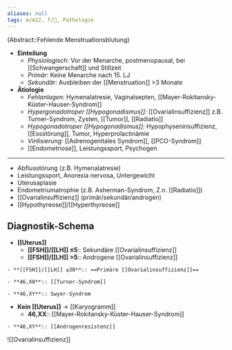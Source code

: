 ```yaml
---
aliases: null
tags: m/m22, f/🦩, Pathologie
---
```

(Abstract::Fehlende Menstruationsblutung)
- **Einteilung**
	- *Physiologisch:* Vor der Menarche, postmenopausal, bei [[Schwangerschaft]] und Stillzeit
	- *Primär:* Keine Menarche nach 15. LJ
	- *Sekundär:* Ausbleiben der [[Menstruation]] >3 Monate
- **Ätiologie**
	- *Fehlanlagen:* Hymenalatresie, Vaginalsepten, [[Mayer-Rokitansky-Küster-Hauser-Syndrom]]
	- *Hypergonadotroper [[Hypogonadismus]]:* [[Ovarialinsuffizienz]] z.B. Turner-Syndrom, Zysten, [[Tumor]], [[Radiatio]]
	- *Hypogonadotroper [[Hypogonadismus]]:* Hypophyseninsuffizienz, [[Essstörung]], Tumor, Hyperprolactinämie
	- *Virilisierung:* [[Adrenogenitales Syndrom]], [[PCO-Syndrom]]
	- [[Endometriose]], Leistungssport, Psychogen

---
- Abflusstörung (z.B. Hymenalatresie)
- Leistungssport, Anorexia nervosa, Untergewicht
- Uterusaplasie
- Endometriumatrophie (z.B. Asherman-Syndrom, Z.n. [[Radiatio]])
- [[Ovarialinsuffizienz]] (primär/sekundär/androgen)
- [[Hypothyreose]]/[[Hyperthyreose]]


## Diagnostik-Schema
- **[[Uterus]]**
	- **[[FSH]]/[[LH]] ≤5**:: Sekundäre [[Ovarialinsuffizienz]]
	- **[[FSH]]/[[LH]] >5**:: Androgene [[Ovarialinsuffizienz]]
<!--SR:!2023-01-05,1,230-->
	- **[[FSH]]/[[LH]] ≥30**:: ==Primäre [[Ovarialinsuffizienz]]==
<!--SR:!2023-01-07,3,250-->
	- **46,X0**:: [[Turner-Syndrom]]
<!--SR:!2023-01-08,4,270-->
	- **46,XY**:: Swyer-Syndrom
- **Kein [[Uterus]]** → [[Karyogramm]]
	- **46,XX**:: [[Mayer-Rokitansky-Küster-Hauser-Syndrom]]
<!--SR:!2023-01-26,15,270-->
	- **46,XY**:: [[Androgenresistenz]]
<!--SR:!2023-01-20,9,230-->

![[Ovarialinsuffizienz]]